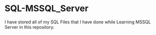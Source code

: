 # SQL-MSSQL_Server
I have stored all of my SQL Files that I have done while Learning MSSQL Server in this repository.
